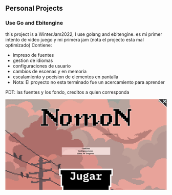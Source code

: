 ## Personal Projects

### Use Go and Ebitengine

this project is a WinterJam2022, I use golang and ebitengine. es mi primer intento de video juego y mi primera jam
(nota el projecto esta mal optimizado)
Contiene:
- impreso de fuentes
- gestion de idiomas
- configuraciones de usuario
- cambios de escenas y en memoria
- escalamiento y pocision de elementos en pantalla
- Nota: El proyecto no esta terminado fue un acercamiento para aprender

PDT: las fuentes y los fondo, creditos a quien corresponda

![myimg](README/img.png)
